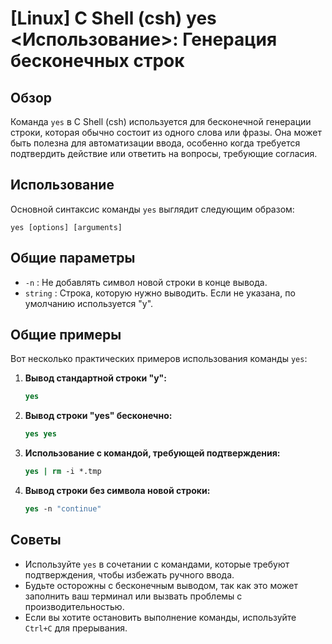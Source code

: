 # [Linux] C Shell (csh) yes <Использование>: Генерация бесконечных строк

## Обзор
Команда `yes` в C Shell (csh) используется для бесконечной генерации строки, которая обычно состоит из одного слова или фразы. Она может быть полезна для автоматизации ввода, особенно когда требуется подтвердить действие или ответить на вопросы, требующие согласия.

## Использование
Основной синтаксис команды `yes` выглядит следующим образом:

```
yes [options] [arguments]
```

## Общие параметры
- `-n` : Не добавлять символ новой строки в конце вывода.
- `string` : Строка, которую нужно выводить. Если не указана, по умолчанию используется "y".

## Общие примеры
Вот несколько практических примеров использования команды `yes`:

1. **Вывод стандартной строки "y":**
   ```csh
   yes
   ```

2. **Вывод строки "yes" бесконечно:**
   ```csh
   yes yes
   ```

3. **Использование с командой, требующей подтверждения:**
   ```csh
   yes | rm -i *.tmp
   ```

4. **Вывод строки без символа новой строки:**
   ```csh
   yes -n "continue"
   ```

## Советы
- Используйте `yes` в сочетании с командами, которые требуют подтверждения, чтобы избежать ручного ввода.
- Будьте осторожны с бесконечным выводом, так как это может заполнить ваш терминал или вызвать проблемы с производительностью.
- Если вы хотите остановить выполнение команды, используйте `Ctrl+C` для прерывания.